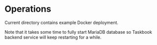 # Operations

Current directory contains example Docker deployment.

Note that it takes some time to fully start MariaDB database so Taskbook backend service will keep
restarting for a while.
